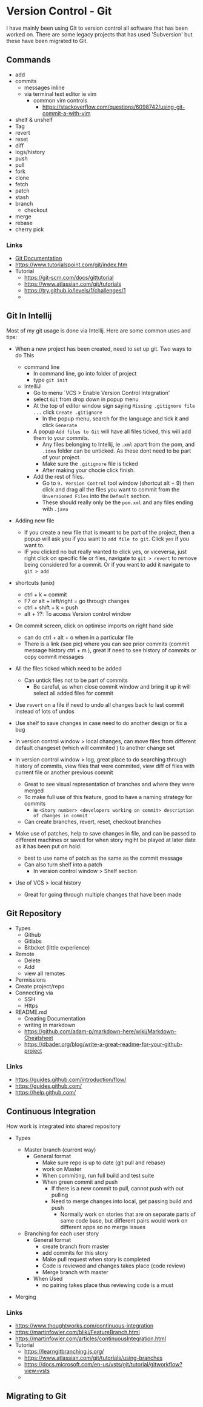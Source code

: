# Version Control - Git

I have mainly been using Git to version control all software that has been worked on. There are some legacy projects that has used 'Subversion' but these have been migrated to Git.

## Commands

- add
- commits
  - messages inline
  - via terminal text editor ie vim
    - common vim controls
      - https://stackoverflow.com/questions/6098742/using-git-commit-a-with-vim
- shelf & unshelf
- Tag
- revert
- reset
- diff
- logs/history
- push
- pull
- fork
- clone
- fetch
- patch
- stash
- branch
  - checkout
- merge
- rebase
- cherry pick

### Links

- [Git Documentation](https://git-scm.com/doc)
- https://www.tutorialspoint.com/git/index.htm
- Tutorial
  - https://git-scm.com/docs/gittutorial
  - https://www.atlassian.com/git/tutorials
  - https://try.github.io/levels/1/challenges/1
  -

## Git In Intellij

Most of my git usage is done via Intellij. Here are some common uses and tips:

- When a new project has been created, need to set up git. Two ways to do This
  - command line
    - In command line, go into folder of project
    - type `git init`
  - IntelliJ
    - Go to menu `VCS > Enable Version Control Integration'
    - select `Git` from drop down in popup menu
    - At the top of editor window sign saying `Missing .gitignore file ...` click `Create .gitignore`
      - In the popup menu, search for the language and tick it and click `Generate`
    - A popup `Add files to Git` will have all files ticked, this will add them to your commits.
      - Any files belonging to Intellij, ie `.xml` apart from the pom, and `.idea` folder can be unticked. As these dont need to be part of your project.
      - Make sure the `.gitignore` file is ticked
      - After making your chocie click finish.
    - Add the rest of files.
      - Go to `9. Version Control` tool window (shortcut alt + 9) then click and drag all the files you want to commit from the `Unversioned Files` into the `Default` section.
      - These should really only be the `pom.xml` and any files ending with `.java`

- Adding new file
  - If you create a new file that is meant to be part of the project, then a popup will ask you if you want to `add file to git`. Click `yes` if you want to.
  - IF you clicked no but really wanted to click yes, or viceversa, just right click on specific file or files, navigate to `git > revert` to remove being considered for a commit. Or if you want to add it navigate to `git > add`

- shortcuts (unix)
  - ctrl + k = commit
  - F7 or alt + left/right = go through changes
  - ctrl + shift + k = push
  - alt + ??: To access Version control window
- On commit screen, click on optimise imports on right hand side
    - can do ctrl + alt + o when in a particular file
  - There is a link (see pic) where you can see prior commits (commit message history ctrl + m ), great if need to see history of commits or copy commit messages
- All the files ticked which need to be added
  - Can untick files not to be part of commits
    - Be careful, as when close commit window and bring it up it will select all added files for commit
- Use ```revert``` on a file if need to undo all changes back to last commit instead of lots of undos
- Use shelf to save changes in case need to do another design or fix a bug
- In version control window > local changes, can move files from different default changeset (which will commited ) to another change set
- In version control window > log, great place to do searching through history of commits, view files that were commited, view diff of files with current file or another previous commit
  - Great to see visual representation of branches and where they were merged
  - To make full use of this feature, good to have a naming strategy for commits
    - ie ```<Story number> <developers working on commit> description of changes in commit```
  - Can create branches, revert, reset, checkout branches
- Make use of patches, help to save changes in file, and can be passed to different machines or saved for when story mgiht be played at later date as it has been put on hold.
  - best to use name of patch as the same as the commit message
  - Can also turn shelf into a patch
    - In version control window > Shelf section
- Use of VCS > local history
  - Great for going through multiple changes that have been made


## Git Repository


- Types
  - Github
  - Gitlabs
  - Bitbcket (little experience)
- Remote
  - Delete
  - Add
  - view all remotes
- Permissions
- Create project/repo
- Connecting via
  - SSH
  - Https
- README.md
  - Creating Documentation
  - writing in markdown
  - https://github.com/adam-p/markdown-here/wiki/Markdown-Cheatsheet
  - https://dbader.org/blog/write-a-great-readme-for-your-github-project

### Links

- https://guides.github.com/introduction/flow/
- https://guides.github.com/
- https://help.github.com/

## Continuous Integration

How work is integrated into shared repository

- Types
  - Master branch (current way)
    - General format
      - Make sure repo is up to date (git pull and rebase)
      - work on Master
      - When commiting, run full build and test suite
      - When green commit and push
        - If there is a new commit to pull, cannot push with out pulling
        - Need to merge changes into local, get passing build and push
          - Normally work on stories that are on separate parts of same code base, but different pairs would work on different apps so no merge issues
  - Branching for each user story
    - General format
      - create branch from master
      - add commits for this story
      - Make pull request when story is completed
      - Code is reviewed and changes takes place (code review)
      - Merge branch with master
    - When Used
      - no pairing takes place thus reviewing code is a must

- Merging

### Links

- https://www.thoughtworks.com/continuous-integration
- https://martinfowler.com/bliki/FeatureBranch.html
- https://martinfowler.com/articles/continuousIntegration.html
- Tutorial
  - https://learngitbranching.js.org/
  - https://www.atlassian.com/git/tutorials/using-branches
  - https://docs.microsoft.com/en-us/vsts/git/tutorial/gitworkflow?view=vsts
  -

## Migrating to Git
